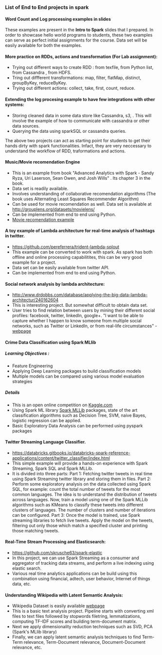 ### List of End to End projects in spark

#### Word Count and Log processing examples in slides

These examples are present in the **Intro to Spark** slides that I prepared. In order to showcase hello world programs to students, these two examples can serve as perfect initial assignments for the course. Data set will be easily available for both the examples.

#### More practice on RDDs, actions and transformation (For Lab assignment):
- Trying out different ways to create RDD : from texfile, from Python list, from Cassandra , from HDFS.
- Tring out diffferent transformations: map, filter, flatMap, distinct, groupByKey, reduceByKey.
- Trying out different actions: collect, take, first, count, reduce.

#### Extending the log procesing example to have few integrations with other systems:
- Storing cleaned data in some data store like Cassandra, s3, . This will involve the example of how to communicate with cassandra or other data sources.
- Querying the data using sparkSQL or cassandra queries.

The above two projects can act as starting point for students to get their hands dirty with spark functionalities. Infact, they are very neccessary to understand the workflow of RDD, traformations and actions. 

#### Music/Movie recomendation Engine
- This is an example from book "Advanced Analytics with Spark - Sandy Ryza, Uri Laserson, Sean Owen, and Josh Wills" . Its chapter 3 in the book.
- Data set is readily available.
- Involves understanding of collaborative recomendation algorithms (The book uses Alternating Least Squares Recommender Algorithm)
- Can be used for movie recomendation as well. Data set is available at http://grouplens.org/datasets/movielens/
- Can be implemented from end to end using Python.
- [Movie recomendation example](http://www.slideshare.net/CasertaConcepts/analytics-week-recommendations-on-spark)

#### A toy example of Lambda architecture for real-time analysis of hashtags in twitter. 
- https://github.com/pereferrera/trident-lambda-splout
- This example can be converted to work with spark. As spark has both offline and online processing capabilitites, this can be very good example for a project.
- Data set can be easily available from twitter API.
- Can be implemented from end to end using Python.

#### Social network analysis by lambda architecture:
- http://www.drdobbs.com/database/applying-the-big-data-lambda-architectur/240162604
- This is interesting project. But somewhat difficult to obtain data set.
- User tries to find relation between users by mining their different social profiles: facebook, twitter, linkedIn, google+.  "I want to be able to capture whether I happen to know someone from multiple social networks, such as Twitter or LinkedIn, or from real-life circumstances" - [webpage](http://www.drdobbs.com/database/applying-the-big-data-lambda-architectur/240162604)

#### Crime Data Classification using Spark MLlib #####
##### Learning Objectives : 
- Feature Engineering
- Applying Deep Learning packages to build classification models
- Multiple models can be compared using various model evaluation strategies  
 
##### Details
- This is an open online competition on [Kaggle.com](https://www.kaggle.com/c/sf-crime/data)
- Using Spark ML library [Spark MLLib](https://spark.apache.org/docs/1.1.0/mllib-guide.html) packages, state of the art classification algorithms such as Decision Tree, SVM, naive Bayes, logistic regression can be applied. 
- Basic Exploratory Data Analysis can be performed using pyspark packages



#### Twitter Streaming Language Classifier.
- https://databricks.gitbooks.io/databricks-spark-reference-applications/content/twitter_classifier/index.html
- This simple example will provide a hands-on experience with Spark Streaming, Spark SQL and Spark MLLib.
- It is divided into three parts:
  Part 1: Fetching twitter tweets in real time using Spark Streaming twitter library and storing them in files. 
  Part 2: Perform some exploratory analysis on the data collected using Spark SQL, for example: count the total number of tweets for the most common languages. The idea is to understand the distribution of tweets across languages. Now, train a model using one of the Spark MLLib algorithms such as KMeans to classify these tweets into different clusters of languages. The number of clusters and number of iterations can be configured.
  Part 3: Once the model is trained, use Spark streaming libraries to fetch live tweets. Apply the model on the tweets, filtering out only those which match a specified cluster and printing those matching tweets.


#### Real-Time Stream Processing and Elasticsearch:
- https://github.com/skrusche63/spark-elastic
- In this project, we can use Spark Streaming as a consumer and aggregator of tracking data streams, and perform a live indexing using elastic search.
- Various real time analytics applications can be build using this combination using financial, adtech, user behavior, Internet of things data, etc.

#### Understanding Wikipedia with Latent Semantic Analysis:
- Wikipedia Dataset is easily available [webpage](https://en.wikipedia.org/wiki/Wikipedia:Database_download)
- This is a basic text analysis project. Pipeline starts with converting xml files to text files followed by stopwords filetring, lemmatizations, computing TF-IDF scores and building term-document matrix. 
- Next we apply dimensionality reduction techniques such as SVD, PCA (Spark's MLlib library)
- Finally, we can apply latent semantic analysis techniques to find Term-Term relevance, Term-Document relevance, Document-Document relevance, etc.
